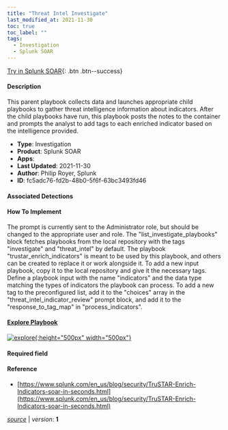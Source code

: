 ```yaml
---
title: "Threat Intel Investigate"
last_modified_at: 2021-11-30
toc: true
toc_label: ""
tags:
  - Investigation
  - Splunk SOAR
---
```


[Try in Splunk SOAR](https://www.splunk.com/en_us/software/splunk-security-orchestration-and-automation.html){: .btn .btn--success}

#### Description

This parent playbook collects data and launches appropriate child playbooks to gather threat intelligence information about indicators. After the child playbooks have run, this playbook posts the notes to the container and prompts the analyst to add tags to each enriched indicator based on the intelligence provided.

- **Type**: Investigation
- **Product**: Splunk SOAR
- **Apps**: 
- **Last Updated**: 2021-11-30
- **Author**: Philip Royer, Splunk
- **ID**: fc5adc76-fd2b-48b0-5f6f-63bc3493fd46

#### Associated Detections


#### How To Implement
The prompt is currently sent to the Administrator role, but should be changed to the appropriate user and role. The &#34;list_investigate_playbooks&#34; block fetches playbooks from the local repository with the tags &#34;investigate&#34; and &#34;threat_intel&#34; by default. The playbook &#34;trustar_enrich_indicators&#34; is meant to be used by this playbook, and others can be created to replace it or work alongside it. To add a new input playbook, copy it to the local repository and give it the necessary tags. Define a playbook input with the name &#34;indicators&#34; and the data type matching the types of indicators the playbook can process. To add a new tag to the preconfigured list, add it to the &#34;choices&#34; array in the &#34;threat_intel_indicator_review&#34; prompt block, and add it to the &#34;response_to_tag_map&#34; in &#34;process_indicators&#34;.


#### [Explore Playbook](https://splunk.github.io/soar-playbook-viewer/?playbook=https://raw.githubusercontent.com/phantomcyber/playbooks/latest/threat_intel_investigate.json)

[![explore](https://raw.githubusercontent.com/splunk/security_content/develop/playbooks/threat_intel_investigate.png){:height="500px" width="500px"}](https://splunk.github.io/soar-playbook-viewer/?playbook=https://raw.githubusercontent.com/phantomcyber/playbooks/latest/threat_intel_investigate.json)

#### Required field


#### Reference

* [https://www.splunk.com/en_us/blog/security/TruSTAR-Enrich-Indicators-soar-in-seconds.html](https://www.splunk.com/en_us/blog/security/TruSTAR-Enrich-Indicators-soar-in-seconds.html)




[*source*](https://github.com/splunk/security_content/tree/develop/playbooks/threat_intel_investigate.yml) \| *version*: **1**